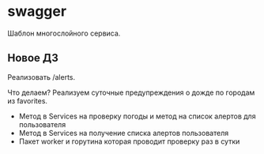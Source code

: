 # swagger

Шаблон многослойного сервиса.


## Новое ДЗ  
Реализовать /alerts.  

Что делаем? Реализуем суточные предупреждения о дожде по городам из favorites.  
* Метод в Services на проверку погоды и метод на список алертов для пользователя
* Метод в Services на получение списка алертов пользователя  
* Пакет worker и горутина которая проводит проверку раз в сутки